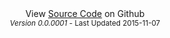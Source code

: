 <footer>
<center><medium>View <a href="https://github.com/sparsedata/jb-flight-deals" target="_blank" title="JetBlue Flight Deals Source Code">Source Code</a> on Github</medium></center>
<center><small><em>Version 0.0.0001</em> - Last Updated 2015-11-07</small></center>
</footer>
